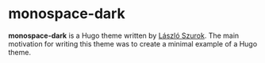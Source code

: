 # monospace-dark

**monospace-dark** is a Hugo theme written by [László Szurok](https://laszloszurok.com). The main motivation for writing this theme was to create a minimal example of a Hugo theme.
